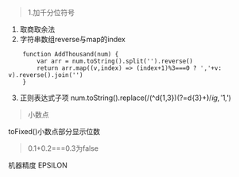 >1.加千分位符号

1. 取商取余法
2. 字符串数组reverse与map的index
 ```
     function AddThousand(num) {
         var arr = num.toString().split('').reverse()
         return arr.map((v,index) => (index+1)%3===0 ? ','+v: v).reverse().join('')
     }
 ```
 3. 正则表达式子项
 num.toString().replace(/(^d{1,3})(?=d{3}+$)/ig,'$1,')
> 小数点

toFixed()小数点部分显示位数

>0.1+0.2===0.3为false

机器精度 EPSILON